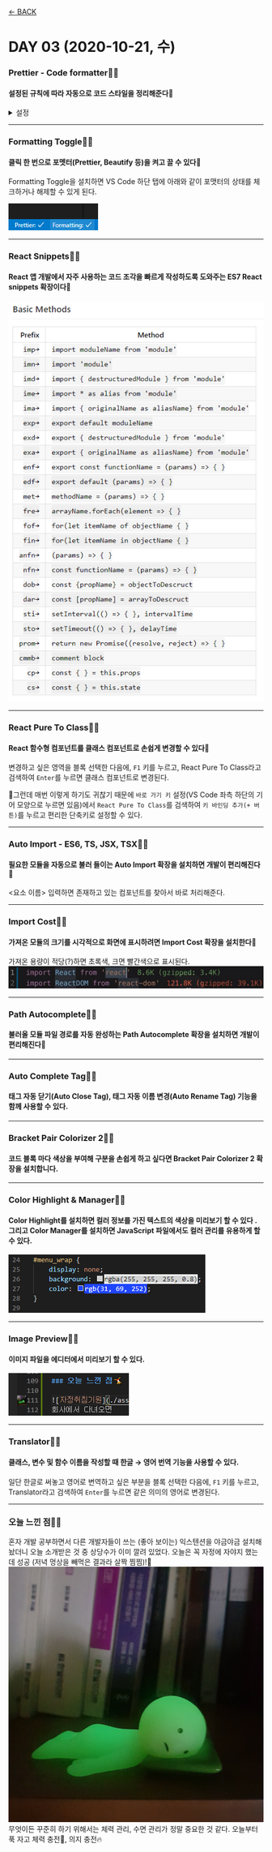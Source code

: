 [← BACK](./README.md)

# DAY 03 (2020-10-21, 수)

### Prettier - Code formatter🤸‍♀️

#### 설정된 규칙에 따라 자동으로 코드 스타일을 정리해준다🔧

<details start>
<summary>설정</summary>

1. **Settings**패널(Windows에서는 `ctrl` + `,`)을 열어 'format javascript' 검색 후 사용하지 않도록 설정(체크 해제)

2. 'format on save' 검색 후 사용하도록 설정(체크)

3. 'prettier' 검색 후 사용할 Prettier 규칙을 설정(체크 또는 해제)

![Prettier - Code formatter 설정](./assets/week01_wed01.gif "Prettier - Code formatter 설정")

[Prettier Playground](https://prettier.io/playground/) 서비스로 실시간 규칙 적용 확인 가능👇

![Prettier Playground](./assets/week01_wed02.png "Prettier Playground")

</details>

---

### Formatting Toggle🤸‍♀️

#### 클릭 한 번으로 포멧터(Prettier, Beautify 등)을 켜고 끌 수 있다🔧

Formatting Toggle을 설치하면 VS Code 하단 탭에 아래와 같이 포맷터의 상태를 체크하거나 해제할 수 있게 된다.

![Formatting Toggle](./assets/week01_wed03.png "Formatting Toggle")

---

### React Snippets🤸‍♀️

#### React 앱 개발에서 자주 사용하는 코드 조각을 빠르게 작성하도록 도와주는 ES7 React snippets 확장이다🔧

![Basic Methods](./assets/week01_wed04.png "Basic Methods")

---

### React Pure To Class🤸‍♀️

#### React 함수형 컴포넌트를 클래스 컴포넌트로 손쉽게 변경할 수 있다🔧

변경하고 싶은 영역을 블록 선택한 다음에, `F1` 키를 누르고, React Pure To Class라고 검색하여 `Enter`를 누르면 클래스 컴포넌트로 변경된다.

🤔그런데 매번 이렇게 하기도 귀찮기 때문에 `바로 가기 키` 설정(VS Code 좌측 하단의 기어 모양으로 누르면 있음)에서 `React Pure To Class`를 검색하여 `키 바인딩 추가(+ 버튼)`를 누르고 편리한 단축키로 설정할 수 있다.

---

### Auto Import - ES6, TS, JSX, TSX🤸‍♀️

#### 필요한 모듈을 자동으로 불러 들이는 Auto Import 확장을 설치하면 개발이 편리해진다🔧

<요소 이름> 입력하면 존재하고 있는 컴포넌트를 찾아서 바로 처리해준다.

---

### Import Cost🤸‍♀️

#### 가져온 모듈의 크기를 시각적으로 화면에 표시하려면 Import Cost 확장을 설치한다🔧

가져온 용량이 적당(?)하면 초록색, 크면 빨간색으로 표시된다.  
![import cost](./assets/week01_wed05.png "import cost")

---

### Path Autocomplete🤸‍♀️

#### 불러올 모듈 파일 경로를 자동 완성하는 Path Autocomplete 확장을 설치하면 개발이 편리해진다🔧

---

### Auto Complete Tag🤸‍♀️

#### 태그 자동 닫기(Auto Close Tag), 태그 자동 이름 변경(Auto Rename Tag) 기능을 함께 사용할 수 있다.

---

### Bracket Pair Colorizer 2🤸‍♀️

#### 코드 블록 마다 색상을 부여해 구분을 손쉽게 하고 싶다면 Bracket Pair Colorizer 2 확장을 설치합니다.

---

### Color Highlight & Manager🤸‍♀️

#### Color Highlight를 설치하면 컬러 정보를 가진 텍스트의 색상을 미리보기 할 수 있다 . 그리고 Color Manager를 설치하면 JavaScript 파일에서도 컬러 관리를 유용하게 할 수 있다.

![Color Highlight & Manager](./assets/week01_wed08.png "Color Highlight & Manager")

---

### Image Preview🤸‍♀️

#### 이미지 파일을 에디터에서 미리보기 할 수 있다.

![image preview](./assets/week01_wed07.png "image preview")

---

### Translator🤸‍♀️

#### 클래스, 변수 및 함수 이름을 작성할 때 한글 → 영어 번역 기능을 사용할 수 있다.

일단 한글로 써놓고 영어로 변역하고 싶은 부분을 블록 선택한 다음에, `F1` 키를 누르고, Translator라고 검색하여 `Enter`를 누르면 같은 의미의 영어로 변경된다.

---

### 오늘 느낀 점🤸‍♀️

혼자 개발 공부하면서 다른 개발자들이 쓰는 (좋아 보이는) 익스텐션을 야금야금 설치해놨더니 오늘 소개받은 것 중 상당수가 이미 깔려 있었다. 오늘은 꼭 자정에 자야지 했는데 성공 (저녁 멍상을 빼먹은 결과라 살짝 찜찜)!🤶  
![자정취침기원](./assets/week01_wed06.jpg "자정취침기원")  
무엇이든 꾸준히 하기 위해서는 체력 관리, 수면 관리가 정말 중요한 것 같다. 오늘부터 푹 자고 체력 충전💪, 의지 충전🔥
